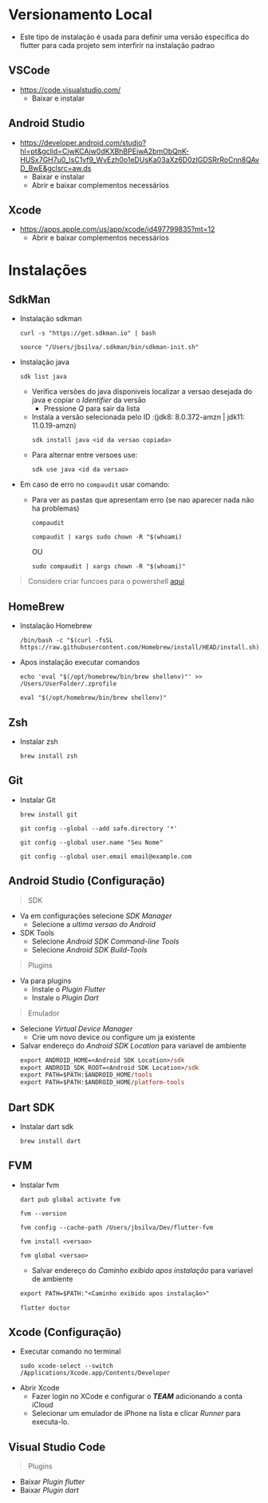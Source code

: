 # Versionamento Local
- Este tipo de instalação é usada para definir uma versão especifica do flutter para cada projeto sem interfirir na instalação padrao

## VSCode
-   https://code.visualstudio.com/
    - Baixar e instalar
## Android Studio
-   https://developer.android.com/studio?hl=pt&gclid=CjwKCAjw0dKXBhBPEiwA2bmObQnK-HUSx7GH7u0_IsC1vf9_WvEzh0o1eDUsKa03aXz6D0zIGDSRrRoCnn8QAvD_BwE&gclsrc=aw.ds
    - Baixar e instalar
    - Abrir e baixar complementos necessários
## Xcode
-   https://apps.apple.com/us/app/xcode/id497799835?mt=12
    - Abrir e baixar complementos necessários

# Instalações
## SdkMan
-   Instalação sdkman
    ```
    curl -s "https://get.sdkman.io" | bash
    ```
    ```
    source "/Users/jbsilva/.sdkman/bin/sdkman-init.sh"
    ```
-   Instalação java
    ```   
    sdk list java
    ```
    -   Verifica versões do java disponiveis localizar a versao desejada do java e copiar o *Identifier* da versão
        - Pressione *Q* para sair da lista
    - Instala a versão selecionada pelo ID :(jdk8: 8.0.372-amzn | jdk11: 11.0.19-amzn)
        ```
        sdk install java <id da versao copiada>
        ```
    -   Para alternar entre versoes use:
        ```
        sdk use java <id da versao>
        ```

- Em caso de erro no `compaudit` usar comando:
  - Para ver as pastas que apresentam erro (se nao aparecer nada não ha problemas)
    ```
    compaudit
    ```
    ```
    compaudit | xargs sudo chown -R "$(whoami)
    ```
    OU 
    ```
    sudo compaudit | xargs chown -R "$(whoami)"
    ```
> Considere criar funcoes para o powershell [aqui](./shel_configs.md)

## HomeBrew
-   Instalação Homebrew
    ```
    /bin/bash -c "$(curl -fsSL https://raw.githubusercontent.com/Homebrew/install/HEAD/install.sh)"
    ```
- Apos instalação executar comandos
    ```
    echo 'eval "$(/opt/homebrew/bin/brew shellenv)"' >> /Users/UserFolder/.zprofile
    ```
    ```
    eval "$(/opt/homebrew/bin/brew shellenv)"
    ```
## Zsh
-   Instalar zsh
    ```
    brew install zsh
    ```
## Git
-   Instalar Git
    ```
    brew install git
    ```
    ```
    git config --global --add safe.directory '*'
    ```
    ```
    git config --global user.name "Seu Nome"
    ```
    ```
    git config --global user.email email@example.com
    ```

## Android Studio (Configuração)
>SDK
- Va em configurações selecione *SDK Manager*
    - Selecione a *ultima versao do Android*
- SDK Tools
    - Selecione *Android SDK Command-line Tools*
    - Selecione *Android SDK Build-Tools*
>Plugins
- Va para plugins
    - Instale o *Plugin Flutter*
    - Instale o *Plugin Dart*
>Emulador
- Selecione *Virtual Device Manager*
    - Crie um novo device ou configure um ja existente
- Salvar endereço do *Android SDK Location* para variavel de ambiente 
    ```ps
    export ANDROID_HOME=<Android SDK Location>/sdk
    export ANDROID_SDK_ROOT=<Android SDK Location>/sdk
    export PATH=$PATH:$ANDROID_HOME/tools
    export PATH=$PATH:$ANDROID_HOME/platform-tools
    ```
## Dart SDK
-   Instalar dart sdk
    ```
    brew install dart
    ```
## FVM
-   Instalar fvm
    ```
    dart pub global activate fvm
    ```
    ```
    fvm --version
    ```
    ```
    fvm config --cache-path /Users/jbsilva/Dev/flutter-fvm
    ```
    ```
    fvm install <versao>
    ```
    ```
    fvm global <versao>
    ```
    -   Salvar endereço do *Caminho exibido apos instalação* para variavel de ambiente
    ```ps
    export PATH=$PATH:"<Caminho exibido apos instalação>"
    ```
    ```
    flutter doctor
    ```
## Xcode (Configuração)
- Executar comando no terminal
    ```
    sudo xcode-select --switch /Applications/Xcode.app/Contents/Developer
    ```
- Abrir Xcode
  - Fazer login no XCode e configurar o ***TEAM*** adicionando a conta iCloud
  - Selecionar um emulador de iPhone na lista e clicar *Runner* para executa-lo.
## Visual Studio Code
>Plugins
- Baixar *Plugin flutter*
- Baixar *Plugin dart*

